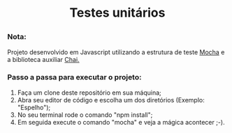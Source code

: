 # <p align="center">Testes unitários</p>
### Nota: 
<p>Projeto desenvolvido em Javascript utilizando a estrutura de teste <a href="https://mochajs.org/">Mocha</a> e a biblioteca auxiliar <a href="https://www.chaijs.com/#:~:text=Chai%20is%20a%20BDD%20%2F%20TDD,with%20any%20javascript%20testing%20framework.">Chai.</a></p>

### Passo a passa para executar o projeto: <br/>

<ol>
  <li>Faça um clone deste repositório em sua máquina;</li>
  <li>Abra seu editor de código e escolha um dos diretórios (Exemplo:  "Espelho");</li>
  <li>No seu terminal rode o comando "npm install";</li>
  <li>Em seguida execute o comando "mocha" e veja a mágica acontecer ;-).</li>
</ol>


